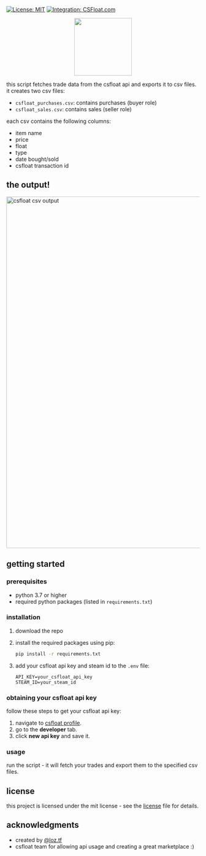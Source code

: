 [![License: MIT](https://img.shields.io/badge/License-MIT-blue.svg)](https://opensource.org/licenses/MIT)
[![Integration: CSFloat.com](https://img.shields.io/badge/Integration-csfloat.com-gray.svg)](https://csfloat.com/assets/n-mini-logo.png)

<p align="center">
  <img src="https://csfloat.com/assets/n-mini-logo.png" width="150">
</p>

this script fetches trade data from the csfloat api and exports it to csv files. it creates two csv files:

- `csfloat_purchases.csv`: contains purchases (buyer role)
- `csfloat_sales.csv`: contains sales (seller role)

each csv contains the following columns:

- item name
- price
- float
- type
- date bought/sold
- csfloat transaction id

## the output!

<img width="916" alt="csfloat csv output" src="https://github.com/user-attachments/assets/1aa60422-0a77-4d15-8f2e-29ebe5741169" />

## getting started

### prerequisites

- python 3.7 or higher
- required python packages (listed in `requirements.txt`)

### installation

1. download the repo

2. install the required packages using pip:

   ```bash
   pip install -r requirements.txt
   ```

3. add your csfloat api key and steam id to the `.env` file:

   ```
   API_KEY=your_csfloat_api_key
   STEAM_ID=your_steam_id
   ```

### obtaining your csfloat api key

follow these steps to get your csfloat api key:

1. navigate to [csfloat profile](https://csfloat.com/profile).
2. go to the **developer** tab.
3. click **new api key** and save it.

### usage

run the script - it will fetch your trades and export them to the specified csv files.

## license

this project is licensed under the mit license - see the [license](license) file for details.

## acknowledgments

- created by [@loz.tf](https://github.com/idomanteu)
- csfloat team for allowing api usage and creating a great marketplace :)
